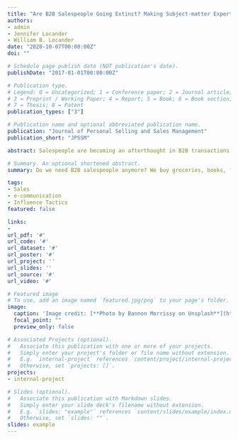 ```yaml
---
title: "Are B2B Salespeople Going Extinct? Making Subject-matter Experts Through Socio-political Technical Networks"
authors:
- admin
- Jennifer Locander
- William B. Locander
date: "2020-10-07T00:00:00Z"
doi: ""

# Schedule page publish date (NOT publication's date).
publishDate: "2017-01-01T00:00:00Z"

# Publication type.
# Legend: 0 = Uncategorized; 1 = Conference paper; 2 = Journal article;
# 3 = Preprint / Working Paper; 4 = Report; 5 = Book; 6 = Book section;
# 7 = Thesis; 8 = Patent
publication_types: ["3"]

# Publication name and optional abbreviated publication name.
publication: "Journal of Personal Selling and Sales Management"
publication_short: "JPSSM"

abstract: Salespeople are becoming an afterthought in B2B transactions. If the buying process for B2B purchasing agents were a dance, salespeople are not being invited to the "party." The 2018 Miller Heiman Group survey from CSO Insights highlights this information gap. The survey questioned 500 B2B buyers working for medium to large-sized companies and found that buyers preferred eight other resources (subject matter experts, past vendor experience, vendor websites, trade shows, peers, social networks, trade media, and web searches) before considering salespeople to solve business problems (Miler Heiman Group). So naturally, we are left with the question, "do we need B2B salespeople anymore?" We buy groceries, books, furniture, insurance, even cars without salespeople in today's highly technological world. Maybe salespeople have suffered the "Darwin effect." Maybe B2B salespeople are going extinct. 

# Summary. An optional shortened abstract.
summary: Do we need B2B salespeople anymore? We buy groceries, books, furniture, insurance, even cars without salespeople in today's highly technological world. Maybe salespeople have suffered the "Darwin effect." Maybe B2B salespeople are going extinct.

tags:
- Sales
- e-communication
- Influence Tactics
featured: false

links:
- 
url_pdf: '#'
url_code: '#'
url_dataset: '#'
url_poster: '#'
url_project: ''
url_slides: ''
url_source: '#'
url_video: '#'

# Featured image
# To use, add an image named `featured.jpg/png` to your page's folder. 
image:
  caption: 'Image credit: [**Photo by Bannon Morrissy on Unsplash**](https://unsplash.com/photos/2N8Axo4z0ic)'
  focal_point: ""
  preview_only: false

# Associated Projects (optional).
#   Associate this publication with one or more of your projects.
#   Simply enter your project's folder or file name without extension.
#   E.g. `internal-project` references `content/project/internal-project/index.md`.
#   Otherwise, set `projects: []`.
projects:
- internal-project

# Slides (optional).
#   Associate this publication with Markdown slides.
#   Simply enter your slide deck's filename without extension.
#   E.g. `slides: "example"` references `content/slides/example/index.md`.
#   Otherwise, set `slides: ""`.
slides: example
---
```



